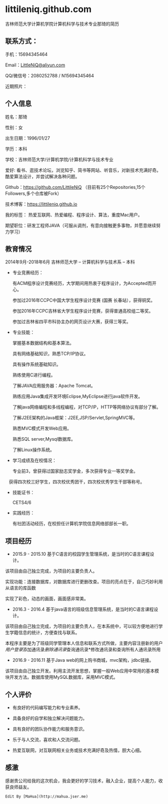 # littileniq.github.com
吉林师范大学计算机学院计算机科学与技术专业那琦的简历
## 联系方式：

手机：15694345464

Email：LittleNiQ@aliyun.com

QQ/微信号：2080252788 / N15694345464

近期照片：

## 个人信息

姓名：那琦

性别：女 

出生日期：1996/01/27

学历：本科

学校：吉林师范大学/计算机学院/计算机科学与技术专业

爱好: 看书、逛技术论坛，浏览知乎、简书等网站、听音乐，对新技术充满好奇。酷爱算法设计，并尝试解决各种问题。

Github：https://github.com/LittileNiQ
（目前有25个Repositories,15个Followers,多个仓库被Fork）

技术博客：https://littileniq.github.io

我的标签： 热爱互联网、热爱编程、程序设计、算法，重度Mac用户。

期望职位：研发工程师JAVA（可服从调剂，有意向接触更多事物，并愿意继续努力学习）

## 教育情况

2014年9月-2018年6月 吉林师范大学 – 计算机科学与技术系 – 本科

* 专业竞赛经历：
   
   有ACM程序设计竞赛经历，大学期间用热衷于程序设计，为Accepted而开心。
   
   参加过2016年CCPC中国大学生程序设计竞赛 (国赛 长春站），获得铜奖。
   
   参加2016年CCPC吉林省大学生程序设计竞赛，获得普通高校组二等奖。
 
   参加过吉林省四平市科协主办的网页设计大赛，获得三等奖。
 
* 专业技能：

     掌握基本数据结构和基本算法。
     
     具有网络基础知识，熟悉TCP/IP协议。
     
     具有操作系统基础知识。
     
     熟练使用C进行编程。
     
     了解JAVA应用服务器：Apache Tomcat。
     
     熟练应用Java集成开发环境Eclipse,MyEclipse进行java软件开发。
     
     了解java网络编程和多线程编程，对TCP/IP，HTTP等网络协议有部分了解。
     
     了解J2EE架构的Java框架：J2EE,JSP/Servlet,SpringMVC等。
     
     熟悉MVC模式开发Web应用。
     
     熟悉SQL server,Mysql数据库。
     
     了解Linux操作系统。
     
* 学习成绩及在校情况：

    专业前3，曾获得过国家励志奖学金，多次获得专业一等奖学金。
    
    获得四次校三好学生，四次校优秀团干，四次校优秀学生干部等称号。

* 技能证书：
    
   CETS4/6
     
* 实践经历：
    
   有社团活动经历，在校担任计算机学院信息网络部部长一职。

## 项目经历
   - 2015.9 - 2015.10  基于C语言的校园学生管理系统，是当时的C语言课程设计。
   
 该项目由自己独立完成，为项目的主要负责人。

 实现功能：连接数据库，对数据库进行更删改查。项目的亮点在于，自己巧妙利用从语言的库函数
 
 实现了彩色，动态的画面，画面感非常美。
   
   - 2016.3 - 2016.4  基于java语言的班级信息管理系统，是当时的C语言课程设计。
   
 该项目由自己独立完成，为项目的主要负责人，在本系统中，可以较方便地进行学生学籍信息的统计，方便查找与联系。

 本程序主要是为了班级同学管理本人信息和联系方式所做，主要内容注册新的用户*用户登录*添加通讯录*删除通讯录*查询通讯录*修改通讯录和查询所有人通讯录所用
 
   - 2016.9 - 2016.11  基于Java web的网上购书商城，mvc架构，jdbc链接。
 
 该项目由自己独立开发。利用主流开发思想，掌握一般Web应用中常用的基本模块开发方法。数据库使用MySQL数据库，采用MVC模式。
 
##  个人评价

* 有良好的代码编写能力和专业素养。
  
* 具备良好的自学和独立解决问题能力。

* 具有良好的团队协作能力和服务意识。

* 乐于与人交流，喜欢和人交流问题。

* 热爱互联网，对互联网相关业务或技术充满好奇及热情，胆大心细。



## 感激


   感谢贵公司给我的这次机会，我会更好的学习技术，融入企业，提高个人能力，收获良师益友。


```
Edit By [MaHua](http://mahua.jser.me)
